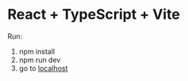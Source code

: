 # React + TypeScript + Vite

Run:
1) npm install
2) npm run dev
3) go to [localhost](http://localhost:5173/)

